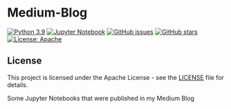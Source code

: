 # Medium-Blog

[![Python 3.9](https://img.shields.io/badge/python-3.9-blue.svg)](https://www.python.org/downloads/release/python-390/)
[![Jupyter Notebook](https://img.shields.io/badge/Jupyter-Notebook-orange)](https://jupyter.org/)
[![GitHub issues](https://img.shields.io/github/issues/uDiogoRibeiro7/Medium-Blog)](https://github.com/DiogoRibeiro7/Medium-Blog/issues)
[![GitHub stars](https://img.shields.io/github/stars/DiogoRibeiro7/Medium-Blog)](https://github.com/DiogoRibeiro7/Medium-Blog/stargazers)
[![License: Apache](https://img.shields.io/badge/License-Apache%202.0-blue.svg)](https://opensource.org/licenses/Apache-2.0)

## License

This project is licensed under the Apache License - see the [LICENSE](LICENSE) file for details.


Some Jupyter Notebooks that were published in my Medium Blog


